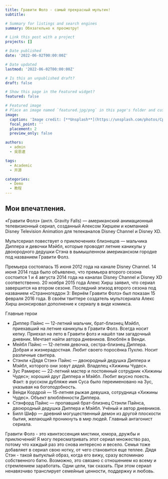 ```yaml
---
title: Гравити Фолз - самый прекрасный мультик!
subtitle: 

# Summary for listings and search engines
summary: Обязательно к просмотру!

# Link this post with a project
projects: []

# Date published
date: '2022-06-02T00:00:00Z'

# Date updated
lastmod: '2022-06-02T00:00:00Z'

# Is this an unpublished draft?
draft: false

# Show this page in the Featured widget?
featured: false

# Featured image
# Place an image named `featured.jpg/png` in this page's folder and customize its options here.
image:
  caption: 'Image credit: [**Unsplash**](https://unsplash.com/photos/CpkOjOcXdUY)'
  focal_point: ''
  placement: 2
  preview_only: false

authors:
  - admin
  - 吳恩達

tags:
  - Academic
  - 开源

categories:
  - Demo
  - 教程
---
```


## Мои впечатления.


«Гравити Фолз» (англ. Gravity Falls) — американский анимационный телевизионный сериал, созданный Алексом Хиршем и компанией Disney Television Animation для телеканалов Disney Channel и Disney XD.

Мультсериал повествует о приключениях близнецов — мальчика Диппера и девочки Мэйбл, которые проводят летние каникулы у двоюродного дедушки Стэна в вымышленном американском городке под названием Гравити Фолз.

Премьера состоялась 15 июня 2012 года на канале Disney Channel. 14 июня 2014 года было объявлено, что премьера второго сезона состоится 1 и 4 августа 2014 года на каналах Disney Channel и Disney XD соответственно. 20 ноября 2015 года Алекс Хирш заявил, что сериал завершится на втором сезоне. Последний эпизод второго сезона под названием «Странногеддон 3: Вернём Гравити Фолз» был показан 15 февраля 2016 года. В своём твиттере создатель мультсериала Алекс Хирш анонсировал дополнение к сериалу в виде комикса.

Главные герои

  - Диппер Пайнс — 12-летний мальчик, брат-близнец Мэйбл, приехавший на летние каникулы в Гравити Фолз. Всегда носит кепку. Приехал на лето в Гравити фолз и нашёл там загадочный дневник. Мечтает найти автора дневников. Влюблён в Венди.
  -  Мейбл Пайнс  — 12-летняя девочка, сестра-близнец Диппера. Добрая и жизнерадостная. Любит своего поросёнка Пухлю. Носит различные свитера.
  -  Стэнли «Дядя Стэн» Пайнс — двоюродный дедушка Диппера и Мэйбл, которого они зовут дядей. Владелец «Хижины Чудес».
  -  Зус Рамирес — 22-летний мастер и постоянный сотрудник «Хижины Чудес»; хороший друг Диппера и Мэйбл. Любит вкусно поесть. Факт: в русском дубляже имя Суса было переименовано на Зус, указывая на богоподобность.
  -  Ве́нди Кордрой — 15-летняя рыжая девушка, сотрудница «Хижины Чудес». Объект влюблённости Диппера.
  -  Стэнфорд Пайнс — пропавший брат-близнец Стэнли Пайнса, двоюродный дедушка Диппера и Мэйбл. Учёный и автор дневников.
  -  Билл Шифр  — древний могущественный демон из другой плоскости бытия, желающий проникнуть в мир людей. Главный антагонист сериала.
  
  Гравити Фолз - это квинтэссенция мистики, юмора, дружбы и приключений! Я могу пересматривать этот сериал множество раз, потому что каждый раз это снова интересно и весело. Семья тоже добавляет в сериал свою нотку, от чего становится еще теплее. Дядя Стэн - такой выпуклый образ, когда его вижу, сразу вспоминаю собственного батю. Возможно, это связано с отношением ко всему и стремлением заработать. Одни цели, так сказать. При этом сериал ненавязчиво транслирует семейные ценности, поддержку и любовь.

